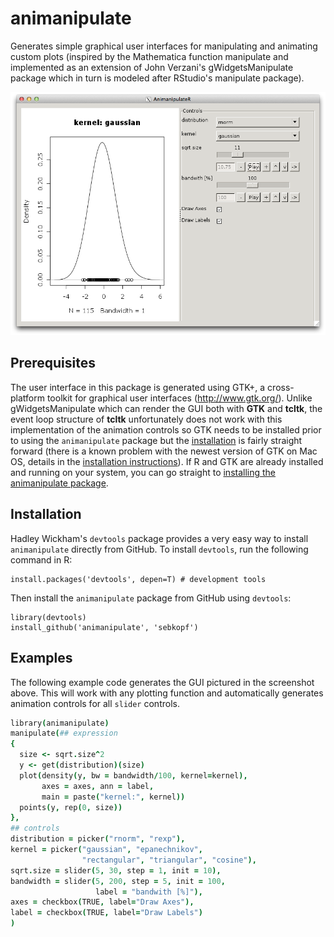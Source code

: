 animanipulate
=============

Generates simple graphical user interfaces for manipulating and animating custom plots (inspired by the Mathematica function manipulate and implemented as an extension of John Verzani's gWidgetsManipulate package which in turn is modeled after RStudio's manipulate package). 

![Screenshot of animanipulate](/screenshots/example1.png?raw=true)

## Prerequisites

The user interface in this package is generated using GTK+, a cross-platform toolkit for graphical user interfaces (http://www.gtk.org/). Unlike gWidgetsManipulate which can render the GUI both with **GTK** and **tcltk**, the event loop structure of **tcltk** unfortunately does not work with this implementation of the animation controls so GTK needs to be installed prior to using the ```animanipulate``` package but the [installation](https://gist.github.com/sebkopf/9405675) is fairly straight forward (there is a known problem with the newest version of GTK on Mac OS, details in the [installation instructions](https://gist.github.com/sebkopf/9405675)). If R and GTK are already installed and running on your system, you can go straight to [installing the animanipulate package](#installation). 




## Installation

Hadley Wickham's ```devtools``` package provides a very easy way to install ```animanipulate``` directly from GitHub. To install ```devtools```, run the following command in R:
```
install.packages('devtools', depen=T) # development tools
```

Then install the ```animanipulate``` package from GitHub using ```devtools```:
```
library(devtools)
install_github('animanipulate', 'sebkopf')
```

## Examples

The following example code generates the GUI pictured in the screenshot above. This will work with any plotting function and automatically generates animation controls for all ```slider``` controls.

```coffee
library(animanipulate)
manipulate(## expression
{
  size <- sqrt.size^2
  y <- get(distribution)(size)
  plot(density(y, bw = bandwidth/100, kernel=kernel),
       axes = axes, ann = label,
       main = paste("kernel:", kernel))
  points(y, rep(0, size))
},
## controls
distribution = picker("rnorm", "rexp"),
kernel = picker("gaussian", "epanechnikov",
                "rectangular", "triangular", "cosine"),
sqrt.size = slider(5, 30, step = 1, init = 10),
bandwidth = slider(5, 200, step = 5, init = 100,
                   label = "bandwith [%]"), 
axes = checkbox(TRUE, label="Draw Axes"),
label = checkbox(TRUE, label="Draw Labels")
)
```
